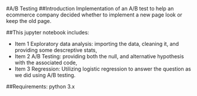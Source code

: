 #A/B Testing
##Introduction
Implementation of an A/B test to help an ecommerce company decided whether to implement a new page look or keep the old page.

##This jupyter notebook includes:
* Item 1 Exploratory data analysis: importing the data, cleaning it, and providing some descreptive stats,
* Item 2 A/B Testing: providing both the null, and alternative hypothesis with the associated code,
* Item 3 Regression: Utilizing logistic regression to answer the question as we did using A/B testing.

##Requirements:
python 3.x

